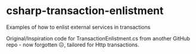 # csharp-transaction-enlistment

Examples of how to enlist external services in transactions

Original/Inspiration code for TransactionEnlistment.cs from another GitHub repo - now forgotten 😖, tailored for Http transactions.

